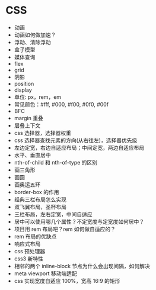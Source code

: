 # CSS
- 动画
- 动画如何做加速？
- 浮动、清除浮动
- 盒子模型
- 媒体查询
- flex
- grid
- 阴影
- position
- display
- 单位: px，rem，em
- 常见颜色：#fff, #000, #f00, #0f0, #00f
- BFC
- margin 重叠
- 层叠上下文
- css 选择器，选择器权重
- css 选择器查找元素的方向(从右往左)，选择器优先级
- 左边定宽，右边自适应布局；中间定宽，两边自适应布局
- 水平、垂直居中
- nth-of-child 和 nth-of-type 的区别
- 画三角形
- 画圆
- 画奥运五环
- border-box 的作用
- 经典三栏布局怎么实现
- 双飞翼布局，圣杯布局
- 三栏布局，左右定宽，中间自适应
- 居中可以使用哪几个属性？不定宽度与定宽度如何居中？
- 项目用 rem 布局吧？rem 如何做自适应的？
- rem 布局的优缺点
- 响应式布局
- css 预处理器
- css3 新特性
- 相邻的两个 inline-block 节点为什么会出现间隔，如何解决
- meta viewport 移动端适配
- css 实现宽度自适应 100%，宽高 16:9 的矩形
